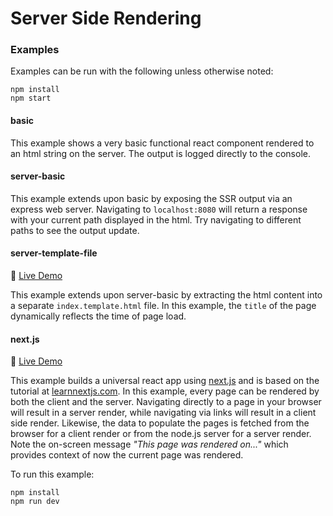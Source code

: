 # Server Side Rendering

### Examples

Examples can be run with the following unless otherwise noted:

```
npm install
npm start
```

#### basic

This example shows a very basic functional react component rendered to an html string on the server. The output is logged directly to the console.

#### server-basic

This example extends upon basic by exposing the SSR output via an express web server. Navigating to `localhost:8080` will return a response with your current path displayed in the html. Try navigating to different paths to see the output update.


#### server-template-file

:tada: [Live Demo](https://server-template-file-vvjxdqrevr.now.sh/)

This example extends upon server-basic by extracting the html content into a separate `index.template.html` file. In this example, the `title` of the page dynamically reflects the time of page load.

#### next.js

:tada: [Live Demo](https://nextjs-ijovzkrovm.now.sh/)

This example builds a universal react app using [next.js](https://github.com/zeit/next.js) and is based on the tutorial at [learnnextjs.com](https://learnnextjs.com/). In this example, every page can be rendered by both the client and the server. Navigating directly to a page in your browser will result in a server render, while navigating via links will result in a client side render. Likewise, the data to populate the pages is fetched from the browser for a client render or from the node.js server for a server render. Note the on-screen message _"This page was rendered on..."_ which provides context of now the current page was rendered.

To run this example:

```
npm install
npm run dev
```
